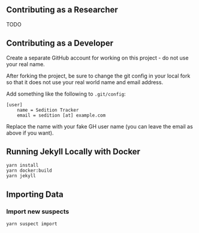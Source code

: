 ## Contributing as a Researcher

TODO

## Contributing as a Developer

Create a separate GitHub account for working on this project - do not use your real name.

After forking the project, be sure to change the git config in your local fork so that it does not use your real world name and email address.

Add something like the following to `.git/config`:

```
[user]
	name = Sedition Tracker
	email = sedition [at] example.com
```

Replace the name with your fake GH user name (you can leave the email as above if you want).

## Running Jekyll Locally with Docker

```
yarn install
yarn docker:build
yarn jekyll
```

## Importing Data

### Import new suspects

```
yarn suspect import
```
